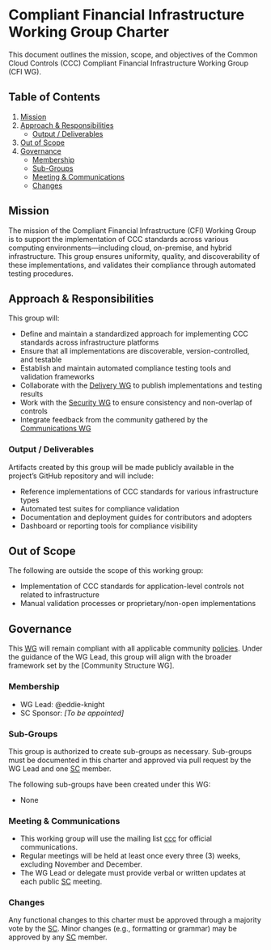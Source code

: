 # Compliant Financial Infrastructure Working Group Charter

This document outlines the mission, scope, and objectives of the Common Cloud Controls (CCC) Compliant Financial Infrastructure Working Group (CFI WG).

## Table of Contents

1. [Mission](#mission)
2. [Approach & Responsibilities](#approach--responsibilities)
   * [Output / Deliverables](#output--deliverables)
3. [Out of Scope](#out-of-scope)
4. [Governance](#governance)
   * [Membership](#membership)
   * [Sub-Groups](#sub-groups)
   * [Meeting & Communications](#meeting--communications)
   * [Changes](#changes)

## Mission

The mission of the Compliant Financial Infrastructure (CFI) Working Group is to support the implementation of CCC standards across various computing environments—including cloud, on-premise, and hybrid infrastructure. This group ensures uniformity, quality, and discoverability of these implementations, and validates their compliance through automated testing procedures.

## Approach & Responsibilities

This group will:

* Define and maintain a standardized approach for implementing CCC standards across infrastructure platforms
* Ensure that all implementations are discoverable, version-controlled, and testable
* Establish and maintain automated compliance testing tools and validation frameworks
* Collaborate with the [Delivery WG] to publish implementations and testing results
* Work with the [Security WG] to ensure consistency and non-overlap of controls
* Integrate feedback from the community gathered by the [Communications WG]

### Output / Deliverables

Artifacts created by this group will be made publicly available in the project’s GitHub repository and will include:

* Reference implementations of CCC standards for various infrastructure types
* Automated test suites for compliance validation
* Documentation and deployment guides for contributors and adopters
* Dashboard or reporting tools for compliance visibility

## Out of Scope

The following are outside the scope of this working group:

* Implementation of CCC standards for application-level controls not related to infrastructure
* Manual validation processes or proprietary/non-open implementations

## Governance

This [WG] will remain compliant with all applicable community [policies]. Under the guidance of the WG Lead, this group will align with the broader framework set by the \[Community Structure WG].

### Membership

* WG Lead: @eddie-knight
* SC Sponsor: *\[To be appointed]*

### Sub-Groups

This group is authorized to create sub-groups as necessary. Sub-groups must be documented in this charter and approved via pull request by the WG Lead and one [SC] member.

The following sub-groups have been created under this WG:

* None

### Meeting & Communications

* This working group will use the mailing list [ccc](mailto:cfi+subscribe@lists.finos.org) for official communications.
* Regular meetings will be held at least once every three (3) weeks, excluding November and December.
* The WG Lead or delegate must provide verbal or written updates at each public [SC] meeting.

### Changes

Any functional changes to this charter must be approved through a majority vote by the [SC]. Minor changes (e.g., formatting or grammar) may be approved by any [SC] member.

[WG]: ../../../governance/community-structure.md#working-groups
[SC]: ../../../governance/community-structure.md#steering-committee
[policies]: ../../../community-policies/README.md
[Communications WG]: ../communications/charter.md
[Delivery WG]: ../delivery/charter.md
[Security WG]: ../security/charter.md

